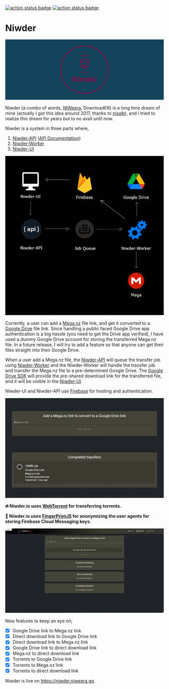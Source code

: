 [![action status badge](https://github.com/Niweera/niwder/actions/workflows/firebase-hosting-merge.yml/badge.svg)](https://github.com/Niweera/niwder/actions)
[![action status badge](https://github.com/Niweera/niwder/actions/workflows/codeql-analysis.yml/badge.svg)](https://github.com/Niweera/niwder/actions)

# Niwder

![image](src/helpers/cover_3.png)

Niwder (a combo of words, [NIWeera](https://github.com/Niweera), DownloadER) is a long time dream of mine (actually I got this idea around 2017, thanks to [nisalb](https://github.com/nisalb)), and I tried to realize this dream for years but to no avail until now. 

Niwder is a system in three parts where,

1. [Niwder-API](https://github.com/Niweera/niwder-api) ([API Documentation](https://niwder-api.niweera.gq/api/docs))
2. [Niwder-Worker](https://github.com/Niweera/niwder-api/tree/main/src/worker)
3. [Niwder-UI](https://github.com/Niweera/niwder)

![image](src/helpers/system.jpg)

Currently, a user can add a [Mega.nz](https://mega.nz) file link, and get it converted to a [Google Drive](https://drive.google.com) file link. Since handling a public faced Google Drive app authentication is a big hassle (you need to get the Drive app verified), I have used a dummy Google Drive account for storing the transferred Mega.nz file. In a future release, I will try to add a feature so that anyone can get their files straight into their Google Drive.

When a user add a Mega.nz file, the [Niwder-API](https://github.com/Niweera/niwder-api) will queue the transfer job using [Niwder-Worker](https://github.com/Niweera/niwder-api/tree/main/src/worker) and the Niwder-Worker will handle the transfer job and transfer the Mega.nz file to a pre-determined Google Drive. The [Google Drive SDK](https://developers.google.com/drive) will provide the pre-shared download link for the transferred file, and it will be visible in the [Niwder-UI](https://github.com/Niweera/niwder).

Niwder-UI and Niwder-API use [Firebase](https://firebase.google.com/) for hosting and authentication.

![image](src/helpers/ui.jpg)

__🔥 Niwder.io uses [WebTorrent](https://github.com/webtorrent/webtorrent) for transferring torrents.__

__🍭 Niwder.io uses [FingerPrintJS](https://fingerprintjs.com) for anonymizing the user agents for storing Firebase Cloud Messaging keys.__

![image](src/helpers/torrents-download-demo.gif)

New features to keep an eye on;

- [x] Google Drive link to Mega.nz link
- [x] Direct download link to Google Drive link
- [x] Direct download link to Mega.nz link
- [x] Google Drive link to direct download link
- [x] Mega.nz to direct download link
- [x] Torrents to Google Drive link
- [x] Torrents to Mega.nz link
- [x] Torrents to direct download link

Niwder is live on https://niwder.niweera.gq.
